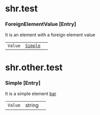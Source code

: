 # shr.test

### <a name="ForeignElementValue"></a>ForeignElementValue [Entry]
It is an element with a foreign element value

| | | |
|---|---|---|
| `Value` | [`Simple`](../other/test/index.md#Simple) ||

# shr.other.test

### <a name="Simple"></a>Simple [Entry]
It is a simple element [bar](http://foo.org/bar)

| | | |
|---|---|---|
| `Value` | string ||